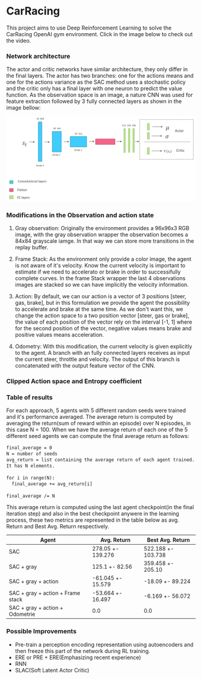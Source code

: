 # CarRacing
This project aims to use Deep Reinforcement Learning to solve the CarRacing OpenAI gym environment. Click in the image below to check out the video.

### Network architecture
The actor and critic networks have similar architecture, they only differ in the final layers. The actor has two branches: one for the actions means and one for the actions variance as the SAC method uses a stochastic policy and the critic only has a final layer with one neuron to predict the value function. As the observation space is an image, a nature CNN was used for feature extraction followed by 3 fully connected layers as shown in the image bellow:<br/>

<p align="center">
<img src="https://github.com/cfcv/CarRacing/blob/master/images/network_architecture.png">
</p>

### Modifications in the Observation and action state
1. Gray observation: Originally the environment provides a 96x96x3 RGB image, with the gray observation wrapper the observation becomes a 84x84 grayscale iamge. In that way we can store more transitions in the replay buffer. 

1. Frame Stack: As the environment only provide a color image, the agent is not aware of it's velocity. Know the current velocity is important to estimate if we need to accelerato or brake in order to successifully complete curves. In the frame Stack wrapper the last 4 observations images are stacked so we can have implicitly the velocity information.

1. Action: By default, we can our action is a vector of 3 positions [steer, gas, brake], but in this formulation we provide the agent the possibility to accelerate and brake at the same time. As we don't want this, we change the action space to a two position vector [steer, gas or brake], the value of each position of the vector rely on the interval [-1, 1] where for the second position of the vector, negative values means brake and positive values means acceleration.

1. Odometry: With this modification, the current velocity is given explicitly to the agent. A branch with an fully connected layers receives as input the current steer, throttle and velocity. The output of this branch is concatenated with the output feature vector of the CNN. 

### Clipped Action space and Entropy coefficient

### Table of results
For each approach, 5 agents with 5 different random seeds were trained and it's performance averaged.
The average return is computed by averaging the return(sum of reward within an episode) over N episodes, in this case N = 100. 
When we have the average return of each one of the 5 different seed agents we can compute the final average return as follows:
```
final_average = 0
N = number of seeds
avg_return = list containing the average return of each agent trained. It has N elements. 

for i in range(N):
  final_average += avg_return[i]

final_average /= N
```
This average return is computed using the last agent checkpoint(in the final iteration step) and also in the best checkpoint anywere in the learning process, these two metrics are represented in the table below as avg. Return and Best Avg. Return respectively.

Agent | Avg. Return | Best Avg. Return
------------ | ------------- | ------------- 
SAC | 278.05 +- 139.276 | 522.188 +- 103.738
SAC + gray | 125.1 +- 82.56 | 359.458 +- 205.10
SAC + gray + action | -61.045 +- 15.579 | -18.09 +- 89.224
SAC + gray + action + Frame stack | -53.664 +- 16.497 | -6.169 +- 56.072
SAC + gray + action + Odometrie | 0.0 | 0.0

### Possible Improvements

* Pre-train a perception encoding representation using autoencoders and then freeze this part of the network during RL training.
* ERE or PRE + ERE(Emphasizing recent experience)
* RNN
* SLAC(Soft Latent Actor Critic)
